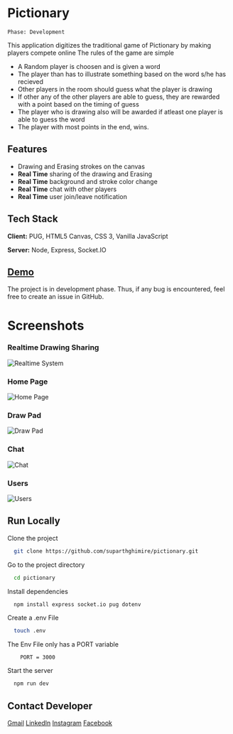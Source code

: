 # Pictionary

`Phase: Development`

This application digitizes the traditional game of Pictionary by making players compete online
The rules of the game are simple

- A Random player is choosen and is given a word
- The player than has to illustrate something based on the word s/he has recieved
- Other players in the room should guess what the player is drawing
- If other any of the other players are able to guess, they are rewarded with a point based on the timing of guess
- The player who is drawing also will be awarded if atleast one player is able to guess the word
- The player with most points in the end, wins.

## Features

- Drawing and Erasing strokes on the canvas
- **Real Time** sharing of the drawing and Erasing
- **Real Time** background and stroke color change
- **Real Time** chat with other players
- **Real Time** user join/leave notification

## Tech Stack

**Client:** PUG, HTML5 Canvas, CSS 3, Vanilla JavaScript

**Server:** Node, Express, Socket.IO

## [Demo](https://pictionary-suparth.herokuapp.com/)

The project is in development phase. Thus, if any bug is encountered, feel free to create an issue in GitHub.

# Screenshots

### Realtime Drawing Sharing

![Realtime System](https://i.ibb.co/bzDZmb0/gif.gif)

### Home Page

![Home Page](https://i.ibb.co/rMcg2hm/Home-Page.png)

### Draw Pad

![Draw Pad](https://i.ibb.co/YR686h8/Draw-Pad.png)

### Chat

![Chat](https://i.ibb.co/mC34vrf/Chat.png)

### Users

![Users](https://i.ibb.co/fG0zxtf/users.png)

## Run Locally

Clone the project

```bash
  git clone https://github.com/suparthghimire/pictionary.git
```

Go to the project directory

```bash
  cd pictionary
```

Install dependencies

```bash
  npm install express socket.io pug dotenv
```

Create a .env File

```bash
  touch .env
```

The Env File only has a PORT variable

```env
    PORT = 3000
```

Start the server

```bash
  npm run dev
```

## Contact Developer

[Gmail](mailto:suparthnarayanghimire2014@gmail.com)
[LinkedIn](https://linkedin.com/in/suparth)
[Instagram](https://instagram.com/suparth.ghimire)
[Facebook](https://facebook.com/suparth.ghimire2)
